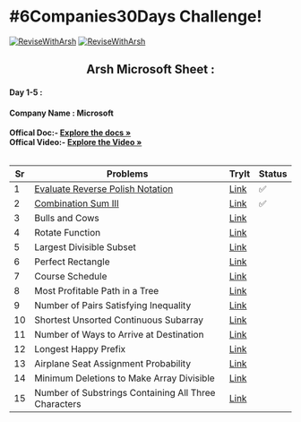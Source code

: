 # #6Companies30Days Challenge!

[![ReviseWithArsh](https://img.shields.io/badge/ReviseWithArsh-6Companies30Days-blue?style=for-the-badge&logo=github)](https://github.com/Vedang12d/6Companies30Days)
[![ReviseWithArsh](https://img.shields.io/badge/Language-C++-purple?style=for-the-badge&logo=C%2B%2B)](https://github.com/Vedang12d/6Companies30Days)

<b><h2 align="center">Arsh Microsoft Sheet :</h2></b>

#### Day 1-5 :
#### Company Name : Microsoft

<b>Offical Doc:- </b> <a href="https://docs.google.com/document/d/1jkVKWPcOAE2Xjt7GFLV-M8N50HygZpWcO26REFa7dZM/edit?usp=sharing"><strong>Explore the docs »</strong></a><br/>
<b>Offical Video:- </b> <a href="https://linktw.in/tYRJcv"><strong>Explore the Video »</strong></a><br/>
<br/>

Sr | Problems | TryIt | Status
----|---------------------------------------------------------------------------------------------------------------------------|-------------------------------------------------------------------------------------------------------------------------------------------|---------
1   | [Evaluate Reverse Polish Notation](./Microsoft/evaluate-reverse-polish-notation.md)                                                     | <a href="https://leetcode.com/problems/evaluate-reverse-polish-notation/">Link</a>                             | ✅
2   | [Combination Sum III](./Microsoft/combination-sum-iii.md)                                                     | <a href="https://leetcode.com/problems/combination-sum-iii/">Link</a>                             | ✅
3   | Bulls and Cows                                                     | <a href="https://leetcode.com/problems/bulls-and-cows/">Link</a>                             | 
4   | Rotate Function                                                     | <a href="https://leetcode.com/problems/rotate-function/">Link</a>                             | 
5   | Largest Divisible Subset                                                     | <a href="https://leetcode.com/problems/largest-divisible-subset/">Link</a>                             | 
6   | Perfect Rectangle                                                     | <a href="https://leetcode.com/problems/perfect-rectangle/">Link</a>                             | 
7   | Course Schedule                                                     | <a href="https://leetcode.com/problems/course-schedule/">Link</a>                             | 
8   | Most Profitable Path in a Tree                                                     | <a href="https://leetcode.com/problems/most-profitable-path-in-a-tree/">Link</a>                             | 
9   | Number of Pairs Satisfying Inequality                                                     | <a href="https://leetcode.com/problems/number-of-pairs-satisfying-inequality/">Link</a>                             | 
10   | Shortest Unsorted Continuous Subarray                                                     | <a href="https://leetcode.com/problems/shortest-unsorted-continuous-subarray/">Link</a>                             | 
11   | Number of Ways to Arrive at Destination                                                     | <a href="https://leetcode.com/problems/number-of-ways-to-arrive-at-destination/">Link</a>                             | 
12   | Longest Happy Prefix                                                     | <a href="https://leetcode.com/problems/longest-happy-prefix/">Link</a>                             | 
13   | Airplane Seat Assignment Probability                                                     | <a href="https://leetcode.com/problems/airplane-seat-assignment-probability/">Link</a>                             | 
14   | Minimum Deletions to Make Array Divisible                                                     | <a href="https://leetcode.com/problems/minimum-deletions-to-make-array-divisible/">Link</a>                             | 
15   | Number of Substrings Containing All Three Characters                                                     | <a href="https://leetcode.com/problems/number-of-substrings-containing-all-three-characters/">Link</a>                             | 
